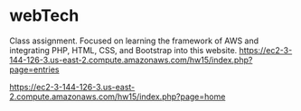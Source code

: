 # webTech
Class assignment. Focused on learning the framework of AWS and integrating PHP, HTML, CSS, and Bootstrap into this website.
https://ec2-3-144-126-3.us-east-2.compute.amazonaws.com/hw15/index.php?page=entries

https://ec2-3-144-126-3.us-east-2.compute.amazonaws.com/hw15/index.php?page=home
